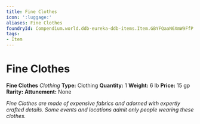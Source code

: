 ```yaml
---
title: Fine Clothes
icon: ':luggage:'
aliases: Fine Clothes
foundryId: Compendium.world.ddb-eureka-ddb-items.Item.GBYFQaaN6XmW9FfP
tags:
- Item
---
```


# Fine Clothes

**Fine Clothes**
_Clothing_
**Type:** Clothing
**Quantity:** 1
**Weight:** 6 lb
**Price:** 15 gp
**Rarity:** 
**Attunement:** None

*Fine Clothes are made of expensive fabrics and adorned with expertly crafted details. Some events and locations admit only people wearing these clothes.*